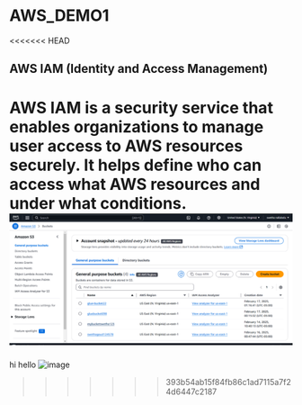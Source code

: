 # AWS_DEMO1
<<<<<<< HEAD
## AWS IAM (Identity and Access Management)
AWS IAM is a security service that enables organizations to manage user access to AWS resources securely. It helps define **who** can access **what** AWS resources and under **what conditions**.
![alt text](Assests/Picture1.png)
=======
hi hello
![image](https://github.com/user-attachments/assets/084d1051-c809-4d68-ad25-a0e203f1ee92)
>>>>>>> 393b54ab15f84fb86c1ad7115a7f24d6447c2187
